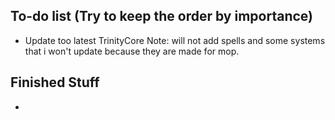 ## To-do list (Try to keep the order by importance)

* Update too latest TrinityCore
Note: will not add spells and some systems that i won't update because they are made for mop. 

## Finished Stuff
* 